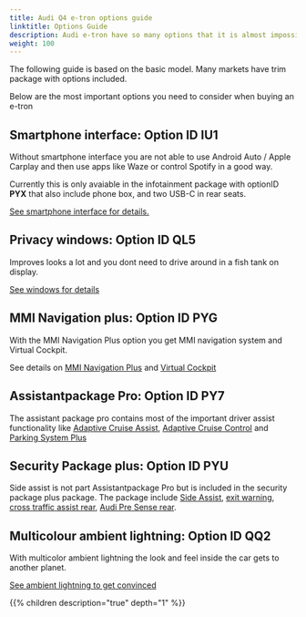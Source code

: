 ```yaml
---
title: Audi Q4 e-tron options guide
linktitle: Options Guide
description: Audi e-tron have so many options that it is almost impossible to get the overview. We try to help you select the most important options.
weight: 100
---
```


The following guide is based on the basic model. Many markets have trim package with options included.

Below are the most important options you need to consider when buying an e-tron

## Smartphone interface: Option ID IU1

Without smartphone interface you are not able to use Android Auto / Apple Carplay and then use apps like Waze or control Spotify in a good way.

Currently this is only avaiable in the infotainment package with optionID **PYX** that also include phone box, and two USB-C in rear seats.

[See smartphone interface for details.](/models/q4-e-tron/technology/uiandoperations/smartphoneinterface/)

## Privacy windows: Option ID QL5

Improves looks a lot and you dont need to drive around in a fish tank on display.

[See windows for details](/models/q4-e-tron/exterior/windows/#privacy-glass)

## MMI Navigation plus: Option ID PYG

With the MMI Navigation Plus option you get MMI navigation system and Virtual Cockpit.

See details on [MMI Navigation Plus](/models/q4-e-tron/technology/uiandoperations/mmi/#mmi-navigation-plus) and
[Virtual Cockpit](/models/q4-e-tron/technology/uiandoperations/virtualcockpit/)



## Assistantpackage Pro: Option ID PY7

The assistant package pro contains most of the important driver assist functionality  like [Adaptive Cruise Assist](/models/q4-e-tron/technology/drivingassistance/adaptivecruiseassist/), [Adaptive Cruise Control](/models/q4-e-tron/technology/drivingassistance/adaptivecruisecontrol/)  and [Parking System Plus](/models/q4-e-tron/technology/drivingassistance/parkingsystemplus/)

## Security Package plus: Option ID PYU

Side assist is not part Assistantpackage Pro but is included in the security package plus package. The package include [Side Assist](/models/q4-e-tron/technology/drivingassistance/sideassist/), [exit warning](/models/q4-e-tron/technology/drivingassistance/exitwarning/), [cross traffic assist rear](/models/q4-e-tron/technology/drivingassistance/crosstrafficassistrear/), [Audi Pre Sense rear](/models/q4-e-tron/technology/drivingassistance/presenserear/).

## Multicolour ambient lightning: Option ID QQ2

With multicolor ambient lightning the look and feel inside the car gets to another planet.

[See ambient lightning to get convinced](/models/q4-e-tron/interior/ambientlights/)

{{% children description="true" depth="1" %}}
